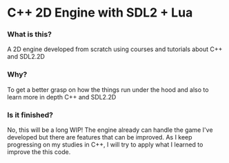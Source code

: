 # C++ 2D Engine with SDL2 + Lua

### What is this?
A 2D engine developed from scratch using courses and tutorials about C++ and SDL2.2D

### Why?
To get a better grasp on how the things run under the hood and also to learn more in depth C++ and SDL2.2D

### Is it finished?
No, this will be a long WIP! The engine already can handle the game I've developed but there are features that can be improved. As I keep progressing on my studies in C++, I will try to apply what I learned to improve the this code.